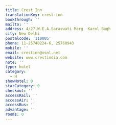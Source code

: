 ```yaml
---
title: Crest Inn
translationKey: crest-inn
bookthrough: ''
mailto: ''
address: 4/27,W.E.A.Saraswati Marg  Karol Bagh
city: New Delhi
postalcode: '110005'
phone: 11-25740224-6, 25760943
mobile: ''
email: crestinn@vsnl.net
website: www.crestindia.com
note: ''
type: hotel
category:
  - H
showHotel: 0
starCategory: 0
checkout: ''
accessRail: ''
accessAir: ''
accessBus: ''
advantage: ''
rooms: 0
---
```

